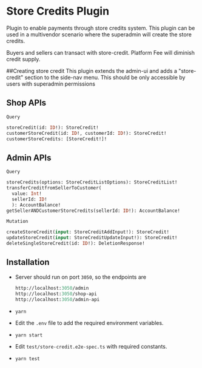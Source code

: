 # Store Credits Plugin

Plugin to enable payments through store credits system. This plugin can be used in a multivendor scenario where the superadmin will create the store credits.

Buyers and sellers can transact with store-credit. Platform Fee will diminish credit supply.

##Creating store credit
This plugin extends the admin-ui and adds a "store-credit" section to the side-nav menu. This should be only accessible by users with superadmin permissions

## Shop APIs

`Query`

```graphql
storeCredit(id: ID!): StoreCredit!
customerStoreCredit(id: ID!, customerId: ID!): StoreCredit!
customerStoreCredits: [StoreCredit!]!
```

## Admin APIs

`Query`

```graphql
storeCredits(options: StoreCreditListOptions): StoreCreditList!
transferCreditfromSellerToCustomer(
  value: Int!
  sellerId: ID!
  ): AccountBalance!
getSellerANDCustomerStoreCredits(sellerId: ID!): AccountBalance!
```

`Mutation`

```graphql
createStoreCredit(input: StoreCreditAddInput!): StoreCredit!
updateStoreCredit(input: StoreCreditUpdateInput!): StoreCredit!
deleteSingleStoreCredit(id: ID!): DeletionResponse!
```

## Installation

- Server should run on port `3050`, so the endpoints are

  ```graphql
  http://localhost:3050/admin
  http://localhost:3050/shop-api
  http://localhost:3050/admin-api
  ```

- `yarn`
- Edit the `.env` file to add the required environment variables.
- `yarn start`
- Edit `test/store-credit.e2e-spec.ts` with required constants.
- `yarn test`
